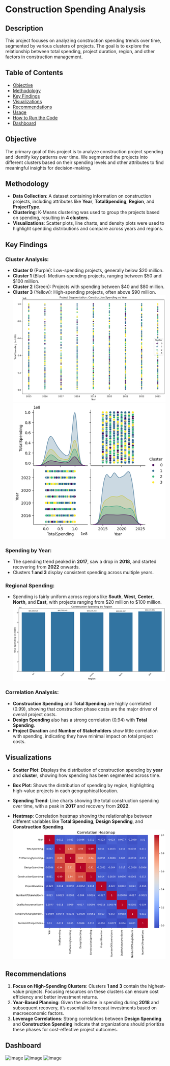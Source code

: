# Construction Spending Analysis

## Description
This project focuses on analyzing construction spending trends over time, segmented by various clusters of projects. The goal is to explore the relationship between total spending, project duration, region, and other factors in construction management.

## Table of Contents
- [Objective](#objective)
- [Methodology](#methodology)
- [Key Findings](#key-findings)
- [Visualizations](#visualizations)
- [Recommendations](#recommendations)
- [Usage](#usage)
- [How to Run the Code](#how-to-run-the-code)
- [Dashboard](#dashboard)

## Objective
The primary goal of this project is to analyze construction project spending and identify key patterns over time. We segmented the projects into different clusters based on their spending levels and other attributes to find meaningful insights for decision-making.

## Methodology
- **Data Collection**: A dataset containing information on construction projects, including attributes like **Year**, **TotalSpending**, **Region**, and **ProjectType**.
- **Clustering**: K-Means clustering was used to group the projects based on spending, resulting in **4 clusters**.
- **Visualizations**: Scatter plots, line charts, and density plots were used to highlight spending distributions and compare across years and regions.

## Key Findings

### Cluster Analysis:
- **Cluster 0** (Purple): Low-spending projects, generally below $20 million.
- **Cluster 1** (Blue): Medium-spending projects, ranging between $50 and $100 million.
- **Cluster 2** (Green): Projects with spending between $40 and $80 million.
- **Cluster 3** (Yellow): High-spending projects, often above $90 million.
![alt text](image.png)
![alt text](image-1.png)

### Spending by Year:
- The spending trend peaked in **2017**, saw a drop in **2018**, and started recovering from **2022** onwards.
- Clusters **1 and 3** display consistent spending across multiple years.

### Regional Spending:
- Spending is fairly uniform across regions like **South**, **West**, **Center**, **North**, and **East**, with projects ranging from $20 million to $100 million.
![alt text](image-3.png)

### Correlation Analysis:
- **Construction Spending** and **Total Spending** are highly correlated (0.99), showing that construction phase costs are the major driver of overall project costs.
- **Design Spending** also has a strong correlation (0.94) with **Total Spending**.
- **Project Duration** and **Number of Stakeholders** show little correlation with spending, indicating they have minimal impact on total project costs.


## Visualizations
- **Scatter Plot**: Displays the distribution of construction spending by **year** and **cluster**, showing how spending has been segmented across time.

- **Box Plot**: Shows the distribution of spending by region, highlighting high-value projects in each geographical location.

- **Spending Trend**: Line charts showing the total construction spending over time, with a peak in **2017** and recovery from **2022**.

- **Heatmap**: Correlation heatmap showing the relationships between different variables like **Total Spending**, **Design Spending**, and **Construction Spending**.
![alt text](image-5.png)

## Recommendations
1. **Focus on High-Spending Clusters**: Clusters **1 and 3** contain the highest-value projects. Focusing resources on these clusters can ensure cost efficiency and better investment returns.
2. **Year-Based Planning**: Given the decline in spending during **2018** and subsequent recovery, it’s essential to forecast investments based on macroeconomic factors.
3. **Leverage Correlations**: Strong correlations between **Design Spending** and **Construction Spending** indicate that organizations should prioritize these phases for cost-effective project outcomes.

## Dashboard 
![image](https://github.com/user-attachments/assets/bff17404-9f50-4ee0-9116-8753d5896e8a)
![image](https://github.com/user-attachments/assets/f21efd48-e3d0-445a-8e68-0d20c34c0856)
![image](https://github.com/user-attachments/assets/83790d9e-179b-4cad-b9b0-49f4223455f3)


